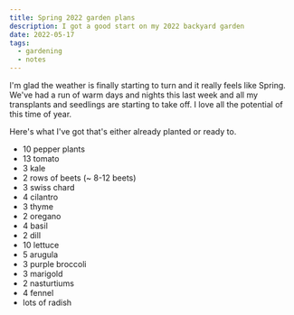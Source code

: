 ```yaml
---
title: Spring 2022 garden plans
description: I got a good start on my 2022 backyard garden
date: 2022-05-17
tags:
  - gardening
  - notes
---
```

I'm glad the weather is finally starting to turn and it really feels like Spring. We've had a run of warm days and nights this last week and all my transplants and seedlings are starting to take off. I love all the potential of this time of year.

Here's what I've got that's either already planted or ready to.

- 10 pepper plants
- 13 tomato
- 3 kale
- 2 rows of beets (~ 8-12 beets)
- 3 swiss chard
- 4 cilantro
- 3 thyme
- 2 oregano
- 4 basil
- 2 dill
- 10 lettuce
- 5 arugula
- 3 purple broccoli
- 3 marigold
- 2 nasturtiums
- 4 fennel
- lots of radish


